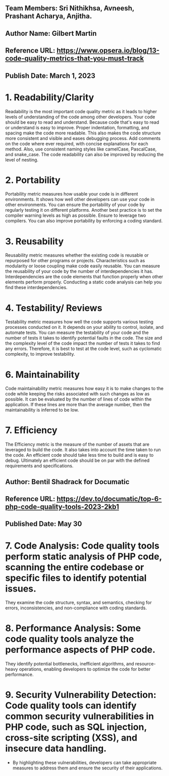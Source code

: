 ## Team Members: Sri Nithikhsa, Avneesh, Prashant Acharya, Anjitha.

## Author Name: Gilbert Martin
## Reference URL: https://www.opsera.io/blog/13-code-quality-metrics-that-you-must-track
## Publish Date: March 1, 2023

# 1. Readability/Clarity
Readability is the most important code quality metric as it leads to higher levels of understanding of the code among other developers. 
Your code should be easy to read and understand. Because code that's easy to read or understand is easy to improve. Proper indentation, formatting, and spacing make the code more readable. 
This also makes the code structure more consistent and visible and eases debugging process. Add comments on the code where ever required, with concise explanations for each method. 
Also, use consistent naming styles like camelCase, PascalCase, and snake_case. The code readability can also be improved by reducing the level of nesting.

# 2. Portability 
Portability metric measures how usable your code is in different environments. 
It shows how well other developers can use your code in other environments. You can ensure the portability of your code by regularly testing it on different platforms. 
Another best practice is to set the compiler warning levels as high as possible. Ensure to leverage two compilers. You can also improve portability by enforcing a coding standard. 

# 3. Reusability 
Reusability metric measures whether the existing code is reusable or repurposed for other programs or projects. 
Characteristics such as modularity or loose coupling make code easily reusable. You can measure the reusability of your code by the number of interdependencies it has. 
Interdependencies are the code elements that function properly when other elements perform properly. Conducting a static code analysis can help you find these interdependencies. 

# 4. Testability/ Reviews
Testability metric measures how well the code supports various testing processes conducted on it. 
It depends on your ability to control, isolate, and automate tests. You can measure the testability of your code and the number of tests it takes to identify potential faults in the code. 
The size and the complexity level of the code impact the number of tests it takes to find any errors. Therefore, it is best to test at the code level, such as cyclomatic complexity, to improve testability.

# 6. Maintainability
Code maintainability metric measures how easy it is to make changes to the code while keeping the risks associated with such changes as low as possible. 
It can be evaluated by the number of lines of code within the application. If these lines are more than the average number, then the maintainability is inferred to be low. 

# 7. Efficiency 
The Efficiency metric is the measure of the number of assets that are leveraged to build the code. It also takes into account the time taken to run the code.
An efficient code should take less time to build and is easy to debug. Ultimately an efficient code should be on par with the defined requirements and specifications. 

## Author: Bentil Shadrack for Documatic
## Reference URL: https://dev.to/documatic/top-6-php-code-quality-tools-2023-2kb1
## Published Date: May 30

# 7. Code Analysis: Code quality tools perform static analysis of PHP code, scanning the entire codebase or specific files to identify potential issues. 
They examine the code structure, syntax, and semantics, checking for errors, inconsistencies, and non-compliance with coding standards.

# 8. Performance Analysis: Some code quality tools analyze the performance aspects of PHP code. 
They identify potential bottlenecks, inefficient algorithms, and resource-heavy operations, enabling developers to optimize the code for better performance.

# 9. Security Vulnerability Detection: Code quality tools can identify common security vulnerabilities in PHP code, such as SQL injection, cross-site scripting (XSS), and insecure data handling. 

- By highlighting these vulnerabilities, developers can take appropriate measures to address them and ensure the security of their applications.

